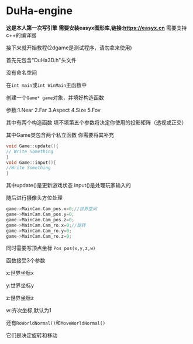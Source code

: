 # DuHa-engine
**这是本人第一次写引擎**
**需要安装easyx图形库,链接:https://easyx.cn**
需要支持c++的编译器

接下来就开始教程(2dgame是测试程序，请勿拿来使用)

首先先包含"DuHa3D.h"头文件

没有命名空间


在`int main`或`int WinMain`主函数中

创建一个`Game* game`对象，并填好构造函数

参数:1.Near 2.Far 3.Aspect 4.Size 5.Fov

其中有两个构造函数 填不填第五个参数将决定你使用的投影矩阵（透视或正交）

其中Game类包含两个私立函数
你需要将其补充
```c++
void Game::update(){
// Write Something
}
void Game::input(){
//Write Something
}
```
其中update()是更新游戏状态
input()是处理玩家输入的

随后进行摄像头方位处理
```c++
game->MainCam.Cam_pos.x=0;//世界空间
game->MainCam.Cam_pos.y=0;
game->MainCam.Cam_pos.z=0;
game->MainCam.Cam_ro.x=0;//旋转
game->MainCam.Cam_ro.y=0;
game->MainCam.Cam_ro.z=0;
```

同时需要写顶点坐标
``Pos pos(x,y,z,w)``

函数接受3个参数

x:世界坐标x

y:世界坐标y

z:世界坐标z

w:齐次坐标,默认为1

还有``RoWorldNormal()``和``MoveWorldNormal()``

它们是决定旋转和移动
